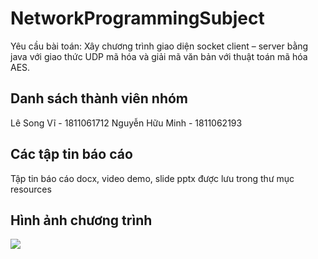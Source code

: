 # NetworkProgrammingSubject
Yêu cầu bài toán: Xây chương trình giao diện socket client – server bằng java với giao thức UDP mã hóa và giải mã văn bản với thuật toán mã hóa AES.

## Danh sách thành viên nhóm
Lê Song Vĩ - 1811061712
Nguyễn Hữu Minh - 1811062193

## Các tập tin báo cáo
Tập tin báo cáo docx, video demo, slide pptx được lưu trong thư mục resources

## Hình ảnh chương trình
<img src="https://cdn.notevn.com/i6bvSZL5J.png" />